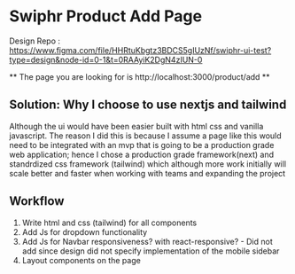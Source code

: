 # Swiphr Product Add Page

Design Repo : https://www.figma.com/file/HHRtuKbgtz3BDCS5gIUzNf/swiphr-ui-test?type=design&node-id=0-1&t=0RAAyiK2DgN4zIUN-0

** The page you are looking for is http://localhost:3000/product/add **

## Solution: Why I choose to use nextjs and tailwind
  Although the ui would have been easier built with html css and vanilla javascript. The reason I did this is because I assume a page like this would need to be integrated with an mvp that is going to be a production grade web application; hence I chose a production grade framework(next) and standrdized css framework (tailwind) which although more work initially will scale better and faster when working with teams and expanding the project

## Workflow
1. Write html and css (tailwind) for all components
1. Add Js for dropdown functionality
1. Add Js for Navbar responsiveness? with react-responsive? - Did not add since design did not specify implementation of the mobile sidebar
1. Layout components on the page